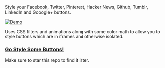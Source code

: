 Style your Facebook, Twitter, Pinterest, Hacker News, Github, Tumblr, LinkedIn and Gooogle+ buttons.

[![Demo](http://i.imgur.com/Boo6T5h.png)](http://github.hubspot.com/colorshare)

Uses CSS filters and animations along with some color math to allow you to style buttons which are in iframes 
and otherwise isolated.

### [Go Style Some Buttons!](http://github.hubspot.com/colorshare)

Make sure to star this repo to find it later.
